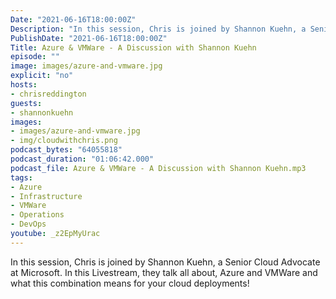 ```yaml
---
Date: "2021-06-16T18:00:00Z"
Description: "In this session, Chris is joined by Shannon Kuehn, a Senior Cloud Advocate at Microsoft. In this Livestream, they talk all about, Azure and VMWare and what this combination means for your cloud deployments!"
PublishDate: "2021-06-16T18:00:00Z"
Title: Azure & VMWare - A Discussion with Shannon Kuehn
episode: ""
image: images/azure-and-vmware.jpg
explicit: "no"
hosts:
- chrisreddington
guests:
- shannonkuehn
images:
- images/azure-and-vmware.jpg
- img/cloudwithchris.png
podcast_bytes: "64055818"
podcast_duration: "01:06:42.000"
podcast_file: Azure & VMWare - A Discussion with Shannon Kuehn.mp3
tags:
- Azure
- Infrastructure
- VMWare
- Operations
- DevOps
youtube: _z2EpMyUrac
---
```

In this session, Chris is joined by Shannon Kuehn, a Senior Cloud Advocate at Microsoft. In this Livestream, they talk all about, Azure and VMWare and what this combination means for your cloud deployments!
